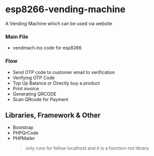# esp8266-vending-machine
A Vending Machine which can be used via website

### Main File
- vendmach.ino code for esp8266

### Flow
+ Send OTP code to customer email to verification 
+ Verifying OTP Code
+ Top Up Balance or Directly buy a product
+ Print invoice
+ Generating QRCODE
+ Scan QRcode for Payment

## Libraries, Framework & Other
- Bootstrap
- PHPQrCode
- PHPMailer
  > only runs for fellow localhost and it is a function not library

